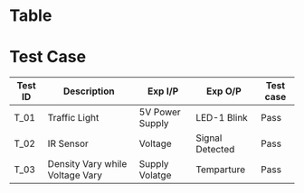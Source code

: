 # Table
# Test Case
| Test ID | Description | Exp I/P| Exp O/P|Test case
| --- | --- | --- | ---- |-----|
| T_01 |  Traffic Light |5V Power Supply|  LED-1 Blink |Pass|
| T_02| IR Sensor | Voltage  | Signal Detected |Pass|
| T_03 | Density Vary while Voltage Vary |Supply Volatge|   Temparture |Pass|
